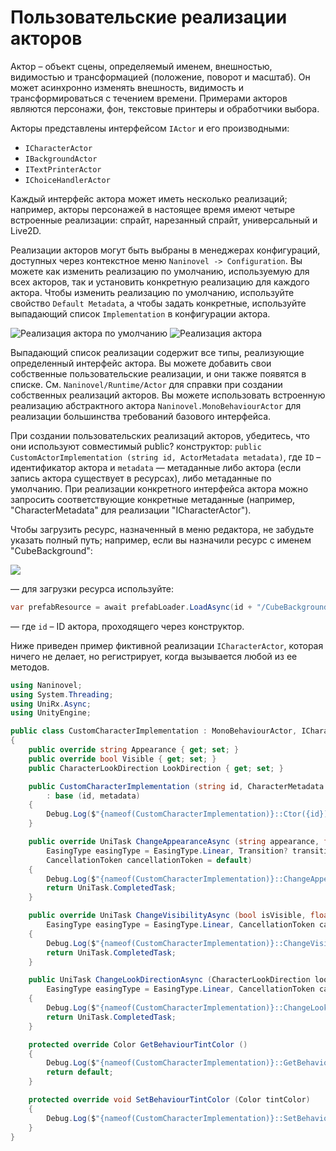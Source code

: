 # Пользовательские реализации акторов

Актор – объект сцены, определяемый именем, внешностью, видимостью и трансформацией (положение, поворот и масштаб). Он может асинхронно изменять внешность, видимость и трансформироваться с течением времени. Примерами акторов являются персонажи, фон, текстовые принтеры и обработчики выбора.

Акторы представлены интерфейсом `IActor` и его производными:

* `ICharacterActor`
* `IBackgroundActor`
* `ITextPrinterActor`
* `IChoiceHandlerActor`

Каждый интерфейс актора может иметь несколько реализаций; например, акторы персонажей в настоящее время имеют четыре встроенные реализации: спрайт, нарезанный спрайт, универсальный и Live2D.

Реализации акторов могут быть выбраны в менеджерах конфигураций, доступных через контекстное меню `Naninovel -> Configuration`. Вы можете как изменить реализацию по умолчанию, используемую для всех акторов, так и установить конкретную реализацию для каждого актора. Чтобы изменить реализацию по умолчанию, используйте свойство `Default Metadata`, а чтобы задать конкретные, используйте выпадающий список `Implementation` в конфигурации актора.

![Реализация актора по умолчанию](https://i.gyazo.com/b372520a15501dc9bc1e5f30f4c7f12d.png)
![Реализация актора](https://i.gyazo.com/3256f3aea99ea453859f67135a7187ee.png)

Выпадающий список реализации содержит все типы, реализующие определенный интерфейс актора. Вы можете добавить свои собственные пользовательские реализации, и они также появятся в списке. См. `Naninovel/Runtime/Actor` для справки при создании собственных реализаций акторов. Вы можете использовать встроенную реализацию абстрактного актора `Naninovel.MonoBehaviourActor` для реализации большинства требований базового интерфейса.

При создании пользовательских реализаций акторов, убедитесь, что они используют совместимый public? конструктор: `public CustomActorImplementation (string id, ActorMetadata metadata)`, где `ID` – идентификатор актора и `metadata` — метаданные либо актора (если запись актора существует в ресурсах), либо метаданные по умолчанию. При реализации конкретного интерфейса актора можно запросить соответствующие конкретные метаданные (например, "CharacterMetadata" для реализации "ICharacterActor").

Чтобы загрузить ресурс, назначенный в меню редактора, не забудьте указать полный путь; например, если вы назначили ресурс с именем "CubeBackground":

![](https://i.gyazo.com/64ff6d6dede1cc8c2c3be83cfe6a6d74.png)

— для загрузки ресурса используйте:

```csharp
var prefabResource = await prefabLoader.LoadAsync(id + "/CubeBackground");
```

— где `id` – ID актора, проходящего через конструктор.

Ниже приведен пример фиктивной реализации `ICharacterActor`, которая ничего не делает, но регистрирует, когда вызывается любой из ее методов.

```csharp
using Naninovel;
using System.Threading;
using UniRx.Async;
using UnityEngine;

public class CustomCharacterImplementation : MonoBehaviourActor, ICharacterActor
{
    public override string Appearance { get; set; }
    public override bool Visible { get; set; }
    public CharacterLookDirection LookDirection { get; set; }

    public CustomCharacterImplementation (string id, CharacterMetadata metadata)
        : base (id, metadata)
    {
        Debug.Log($"{nameof(CustomCharacterImplementation)}::Ctor({id})");
    }

    public override UniTask ChangeAppearanceAsync (string appearance, float duration, 
        EasingType easingType = EasingType.Linear, Transition? transition = default, 
        CancellationToken cancellationToken = default)
    {
        Debug.Log($"{nameof(CustomCharacterImplementation)}::ChangeAppearanceAsync({appearance})");
        return UniTask.CompletedTask;
    }

    public override UniTask ChangeVisibilityAsync (bool isVisible, float duration, 
        EasingType easingType = EasingType.Linear, CancellationToken cancellationToken = default)
    {
        Debug.Log($"{nameof(CustomCharacterImplementation)}::ChangeVisibilityAsync({isVisible})");
        return UniTask.CompletedTask;
    }

    public UniTask ChangeLookDirectionAsync (CharacterLookDirection lookDirection, float duration,
        EasingType easingType = EasingType.Linear, CancellationToken cancellationToken = default)
    {
        Debug.Log($"{nameof(CustomCharacterImplementation)}::ChangeLookDirectionAsync({lookDirection})");
        return UniTask.CompletedTask;
    }

    protected override Color GetBehaviourTintColor ()
    {
        Debug.Log($"{nameof(CustomCharacterImplementation)}::GetBehaviourTintColor");
        return default;
    }

    protected override void SetBehaviourTintColor (Color tintColor)
    {
        Debug.Log($"{nameof(CustomCharacterImplementation)}::SetBehaviourTintColor({tintColor})");
    }
}
```


